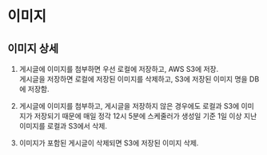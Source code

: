 # 이미지

## 이미지 상세
1. 게시글에 이미지를 첨부하면 우선 로컬에 저장하고, AWS S3에 저장. <br/> 게시글을 저장하면 로컬에 저장된 이미지를 삭제하고, S3에 저장된 이미지 명을 DB에 저장함.

2. 게시글에 이미지를 첨부하고, 게시글을 저장하지 않은 경우에도 로컬과 S3에 이미지가 저장되기 때문에 매일 정각 12시 5분에 스케줄러가 생성일 기준 1일 이상 지난 이미지를 로컬과 S3에서 삭제. 

3. 이미지가 포함된 게시글이 삭제되면 S3에 저장된 이미지 삭제.
